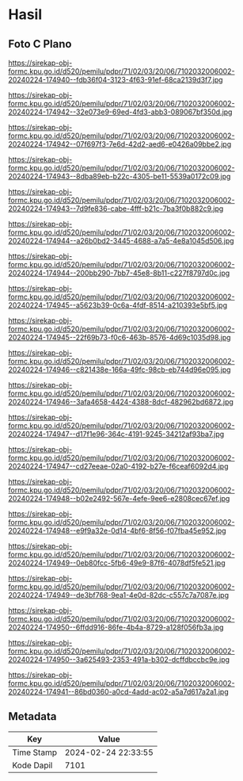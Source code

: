# Hasil

## Foto C Plano

https://sirekap-obj-formc.kpu.go.id/d520/pemilu/pdpr/71/02/03/20/06/7102032006002-20240224-174940--fdb36f04-3123-4f63-91ef-68ca2139d3f7.jpg

https://sirekap-obj-formc.kpu.go.id/d520/pemilu/pdpr/71/02/03/20/06/7102032006002-20240224-174942--32e073e9-69ed-4fd3-abb3-089067bf350d.jpg

https://sirekap-obj-formc.kpu.go.id/d520/pemilu/pdpr/71/02/03/20/06/7102032006002-20240224-174942--07f697f3-7e6d-42d2-aed6-e0426a09bbe2.jpg

https://sirekap-obj-formc.kpu.go.id/d520/pemilu/pdpr/71/02/03/20/06/7102032006002-20240224-174943--8dba89eb-b22c-4305-be11-5539a0172c09.jpg

https://sirekap-obj-formc.kpu.go.id/d520/pemilu/pdpr/71/02/03/20/06/7102032006002-20240224-174943--7d9fe836-cabe-4fff-b21c-7ba3f0b882c9.jpg

https://sirekap-obj-formc.kpu.go.id/d520/pemilu/pdpr/71/02/03/20/06/7102032006002-20240224-174944--a26b0bd2-3445-4688-a7a5-4e8a1045d506.jpg

https://sirekap-obj-formc.kpu.go.id/d520/pemilu/pdpr/71/02/03/20/06/7102032006002-20240224-174944--200bb290-7bb7-45e8-8b11-c227f8797d0c.jpg

https://sirekap-obj-formc.kpu.go.id/d520/pemilu/pdpr/71/02/03/20/06/7102032006002-20240224-174945--a5623b39-0c6a-4fdf-8514-a210393e5bf5.jpg

https://sirekap-obj-formc.kpu.go.id/d520/pemilu/pdpr/71/02/03/20/06/7102032006002-20240224-174945--22f69b73-f0c6-463b-8576-4d69c1035d98.jpg

https://sirekap-obj-formc.kpu.go.id/d520/pemilu/pdpr/71/02/03/20/06/7102032006002-20240224-174946--c821438e-166a-49fc-98cb-eb744d96e095.jpg

https://sirekap-obj-formc.kpu.go.id/d520/pemilu/pdpr/71/02/03/20/06/7102032006002-20240224-174946--3afa4658-4424-4388-8dcf-482962bd6872.jpg

https://sirekap-obj-formc.kpu.go.id/d520/pemilu/pdpr/71/02/03/20/06/7102032006002-20240224-174947--d17f1e96-364c-4191-9245-34212af93ba7.jpg

https://sirekap-obj-formc.kpu.go.id/d520/pemilu/pdpr/71/02/03/20/06/7102032006002-20240224-174947--cd27eeae-02a0-4192-b27e-f6ceaf6092d4.jpg

https://sirekap-obj-formc.kpu.go.id/d520/pemilu/pdpr/71/02/03/20/06/7102032006002-20240224-174948--b02e2492-567e-4efe-9ee6-e2808cec67ef.jpg

https://sirekap-obj-formc.kpu.go.id/d520/pemilu/pdpr/71/02/03/20/06/7102032006002-20240224-174948--e9f9a32e-0d14-4bf6-8f56-f07fba45e952.jpg

https://sirekap-obj-formc.kpu.go.id/d520/pemilu/pdpr/71/02/03/20/06/7102032006002-20240224-174949--0eb80fcc-5fb6-49e9-87f6-4078df5fe521.jpg

https://sirekap-obj-formc.kpu.go.id/d520/pemilu/pdpr/71/02/03/20/06/7102032006002-20240224-174949--de3bf768-9ea1-4e0d-82dc-c557c7a7087e.jpg

https://sirekap-obj-formc.kpu.go.id/d520/pemilu/pdpr/71/02/03/20/06/7102032006002-20240224-174950--6ffdd916-86fe-4b4a-8729-a128f056fb3a.jpg

https://sirekap-obj-formc.kpu.go.id/d520/pemilu/pdpr/71/02/03/20/06/7102032006002-20240224-174950--3a625493-2353-491a-b302-dcffdbccbc9e.jpg

https://sirekap-obj-formc.kpu.go.id/d520/pemilu/pdpr/71/02/03/20/06/7102032006002-20240224-174941--86bd0360-a0cd-4add-ac02-a5a7d617a2a1.jpg


## Metadata

| Key        | Value               |
| ---------- | ------------------- |
| Time Stamp | 2024-02-24 22:33:55 |
| Kode Dapil | 7101                |



